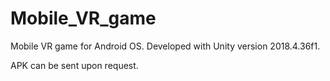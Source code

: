 # Mobile_VR_game
Mobile VR game for Android OS. Developed with Unity version 2018.4.36f1.

APK can be sent upon request.
